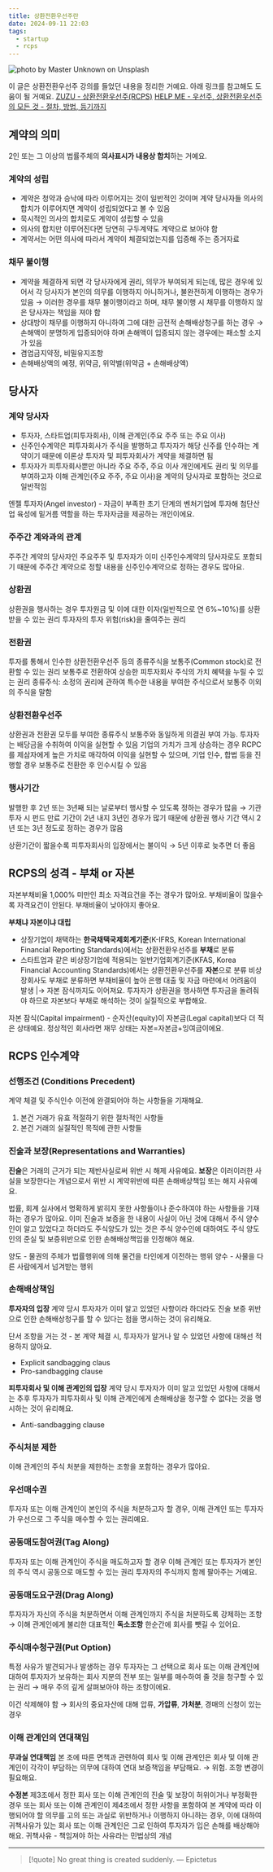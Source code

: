 ```yaml
---
title: 상환전환우선주란
date: 2024-09-11 22:03
tags:
  - startup
  - rcps
---
```


![photo by Master Unknown on Unsplash](https://images.unsplash.com/photo-1725603080015-7d16a86c45d9?crop=entropy&cs=srgb&fm=jpg&ixid=M3w2NDU1OTF8MHwxfHJhbmRvbXx8fHx8fHx8fDE3MjYwNTk4Mzh8&ixlib=rb-4.0.3&q=85&w=768&h=432)


이 글은 상환전환우선주 강의를 들었던 내용을 정리한 거예요.
아래 링크를 참고해도 도움이 될 거예요.
[ZUZU - 상환전환우선주(RCPS)](https://zuzu.network/resource/guide/rcps/)
[HELP ME - 우선주, 상환전환우선주의 모든 것 - 절차, 방법, 등기까지](https://info.help-me.kr/hc/ko/articles/23421712584857-%EC%9A%B0%EC%84%A0%EC%A3%BC-%EC%83%81%ED%99%98%EC%A0%84%ED%99%98%EC%9A%B0%EC%84%A0%EC%A3%BC%EC%9D%98-%EB%AA%A8%EB%93%A0-%EA%B2%83-%EC%A0%88%EC%B0%A8-%EB%B0%A9%EB%B2%95-%EB%93%B1%EA%B8%B0%EA%B9%8C%EC%A7%80)

## 계약의 의미
2인 또는 그 이상의 법률주체의 **의사표시가 내용상 합치**하는 거예요.
### 계약의 성립
- 계약은 청약과 승낙에 따라 이루어지는 것이 일반적인 것이며 계약 당사자들 의사의 합치가 이루어지면 계약이 성립되었다고 볼 수 있음
- 묵시적인 의사의 합치로도 계약이 성립할 수 있음
- 의사의 합치만 이루어진다면 당연히 구두계약도 계약으로 보아야 함
- 계약서는 어떤 의사에 따라서 계약이 체결되었는지를 입증해 주는 증거자료
### 채무 불이행
- 계약을 체결하게 되면 각 당사자에게 권리, 의무가 부여되게 되는데, 많은 경우에 있어서 각 당사자가 본인의 의무를 이행하지 아니하거나, 불완전하게 이행하는 경우가 있음
  → 이러한 경우를 채무 불이행이라고 하며, 채무 불이행 시 채무를 이행하지 않은 당사자는 책임을 져야 함
- 상대방이 채무를 이행하지 아니하여 그에 대한 금전적 손해배상청구를 하는 경우
  → 손해액이 분명하게 입증되어야 하며 손해액이 입증되지 않는 경우에는 패소할 소지가 있음
- 겸업금지약정, 비밀유지조항
- 손해배상액의 예정, 위약금, 위약벌(위약금 + 손해배상액)
## 당사자
### 계약 당사자
- 투자자, 스타트업(피투자회사), 이해 관계인(주요 주주 또는 주요 이사)
- 신주인수계약은 피투자회사가 주식을 발행하고 투자자가 해당 신주를 인수하는 계약이기 때문에 이론상 투자자 및 피투자회사가 계약을 체결하면 됨
- 투자자가 피투자회사뿐만 아니라 주요 주주, 주요 이사 개인에게도 권리 및 의무를 부여하고자 이해 관계인(주요 주주, 주요 이사)을 계약의 당사자로 포함하는 것으로 일반적임

엔젤 투자자(Angel investor) - 자금이 부족한 초기 단계의 벤처기업에 투자해 첨단산업 육성에 밑거름 역할을 하는 투자자금을 제공하는 개인이에요.
### 주주간 계와과의 관계
주주간 계약의 당사자인 주요주주 및 투자자가 이미 신주인수계약의 당사자로도 포함되기 때문에 주주간 계약으로 정할 내용을 신주인수계약으로 정하는 경우도 많아요.
### 상환권
상환권을 행사하는 경우 투자원금 및 이에 대한 이자(일반적으로 연 6%~10%)를 상환받을 수 있는 권리
투자자의 투자 위험(risk)을 줄여주는 권리
### 전환권
투자를 통해서 인수한 상환전환우선주 등의 종류주식을 보통주(Common stock)로 전환할 수 있는 권리
보통주로 전환하여 상승한 피투자회사 주식의 가치 혜택을 누릴 수 있는 권리
종류주식: 소정의 권리에 관하여 특수한 내용을 부여한 주식으로서 보통주 이외의 주식을 말함
### 상환전환우선주
상환권과 전환권 모두를 부여한 종류주식
보통주와 동일하게 의결권 부여 가능. 투자자는 배당금을 수취하여 이익을 실현할 수 있음
기업의 가치가 크게 상승하는 경우 RCPC를 제삼자에게 높은 가치로 매각하여 이익을 실현할 수 있으며, 기업 인수, 합법 등을 진행할 경우 보통주로 전환한 후 인수시킬 수 있음
### 행사기간
발행한 후 2년 또는 3년째 되는 날로부터 행사할 수 있도록 정하는 경우가 많음
→ 기관 투자 시 펀드 만료 기간이 2년 내지 3년인 경우가 많기 때문에 상환권 행사 기간 역시 2년 또는 3년 정도로 정하는 경우가 많음

상환기간이 짧을수록 피투자회사의 입장에서는 불이익 → 5년 이후로 늦추면 더 좋음
## RCPS의 성격 - 부채 or 자본
자본부채비율 1,000% 미만인 최소 자격요건을 주는 경우가 많아요.
부채비율이 많을수록 자격요건이 안된다. 부채비율이 낮아야지 좋아요.

**부채냐 자본이냐 대립**
- 상장기업이 채택하는 **한국채택국제회계기준**(K-IFRS, Korean International Financial Reporting Standards)에서는 상환전환우선주를 **부채**로 분류
- 스타트업과 같은 비상장기업에 적용되는 일반기업회계기준(KFAS, Korea Financial Accounting Standards)에서는 상환전환우선주를 **자본**으로 분류
비상장회사도 부채로 분류하면 부채비율이 높아 은행 대출 및 자금 마련에서 어려움이 발생
|→ 자본 잠식까지도 이어져요.
투자자가 상환권을 행사하면 투자금을 돌려줘야 하므로 자본보다 부채로 해석하는 것이 실질적으로 부합해요.

자본 잠식(Capital impairment) - 순자산(equity)이 자본금(Legal capital)보다 더 적은 상태예요.
정상적인 회사라면 재무 상태는 자본=자본금+잉여금이에요.
## RCPS 인수계약
### 선행조건 (Conditions Precedent)
계약 체결 및 주식인수 이전에 완결되어야 하는 사항들을 기재해요.
1. 본건 거래가 유효 적절하기 위한 절차적인 사항들
2. 본건 거래의 실질적인 목적에 관한 사항들
### 진술과 보장(Representations and Warranties)
**진술**은 거래의 근거가 되는 제반사실로써 위반 시 해제 사유예요.
**보장**은 이러이러한 사실을 보장한다는 개념으로서 위반 시 계약위반에 따른 손해배상책임 또는 해지 사유예요.

법률, 회계 실사에서 명확하게 밝히지 못한 사항들이나 준수하여야 하는 사항들을 기재하는 경우가 많아요. 이미 진술과 보증을 한 내용이 사실이 아닌 것에 대해서 주식 양수인이 알고 있었다고 하더라도 주식양도가 있는 것은 주식 양수인에 대하여도 주식 양도인의 준실 및 보증위반으로 인한 손해배상책임을 인정해야 해요.

양도 - 물권의 주체가 법률행위에 의해 물건을 타인에게 이전하는 행위
양수 - 사물을 다른 사람에게서 넘겨받는 행위
### 손해배상책임
**투자자의 입장**
계약 당시 투자자가 이미 알고 있었던 사항이라 하더라도 진술 보증 위반으로 인한 손해배상청구를 할 수 있다는 점을 명시하는 것이 유리해요.

단서 조항을 거는 것 - 본 계약 체결 시, 투자자가 알거나 알 수 있었던 사항에 대해선 적용하지 않아요.
- Explicit sandbagging claus
- Pro-sandbagging clause

**피투자회사 및 이해 관계인의 입장**
계약 당시 투자자가 이미 알고 있었던 사항에 대해서는 추후 투자자가 피투자회사 및 이해 관계인에게 손해배상을 청구할 수 없다는 것을 명시하는 것이 유리해요.
- Anti-sandbagging clause
### 주식처분 제한
이해 관계인의 주식 처분을 제한하는 조항을 포함하는 경우가 많아요.
### 우선매수권
투자자 또는 이해 관계인이 본인의 주식을 처분하고자 할 경우, 이해 관계인 또는 투자자가 우선으로 그 주식을 매수할 수 있는 권리예요.
### 공동매도참여권(Tag Along)
투자자 또는 이해 관계인이 주식을 매도하고자 할 경우 이해 관계인 또는 투자자가 본인의 주식 역시 공동으로 매도할 수 있는 권리 투자자의 주식까지 함께 팔아주는 거예요.
### 공동매도요구권(Drag Along)
투자자가 자신의 주식을 처분하면서 이해 관계인까지 주식을 처분하도록 강제하는 조항
→ 이해 관계인에게 불리한 대표적인 **독소조항** 한순간에 회사를 뺏길 수 있어요.
### 주식매수청구권(Put Option)
특정 사유가 발견되거나 발생하는 경우 투자자는 그 선택으로 회사 또는 이해 관계인에 대하여 투자자가 보유하는 회사 지분의 전부 또는 일부를 매수하여 줄 것을 청구할 수 있는 권리
→ 매우 주의 깊게 살펴보아야 하는 조항이에요.

이건 삭제해야 함 → 회사의 중요자산에 대해 압류, **가압류**, **가처분**, 경매의 신청이 있는 경우
### 이해 관계인의 연대책임
**무과실 연대책임**
본 조에 따른 면책과 관련하여 회사 및 이해 관계인은 회사 및 이해 관계인이 각각이 부담하는 의무에 대하여 연대 보증책임을 부담해요.
→ 위험. 조항 변경이 필요해요.

**수정본**
제3조에서 정한 회사 또는 이해 관계인의 진술 및 보장이 허위이거나 부정확한 경우 또는 회사 또는 이해 관계인이 제4조에서 정한 사항을 포함하여 본 계약에 따라 이행되어야 할 의무를 고의 또는 과실로 위반하거나 이행하지 아니하는 경우, 이에 대하여 귀책사유가 있는 회사 또는 이해 관계인은 그로 인하여 투자자가 입은 손해를 배상해야 해요.
귀책사유 - 책임져야 하는 사유라는 민법상의 개념

---

> [!quote] No great thing is created suddenly.
> — Epictetus